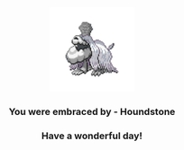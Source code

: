 <p align="center">
    <img src="https://raw.githubusercontent.com/PokeAPI/sprites/master/sprites/pokemon/972.png" width="150" height="150">
</p>
<h3 align="center">You were embraced by - <b>Houndstone</b></h3>
<h3 align="center">Have a wonderful day!</h3>
